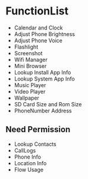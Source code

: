 # FunctionList
- Calendar and Clock
- Adjust Phone Brightness
- Adjust Phone Voice
- Flashlight
- Screenshot
- Wifi Manager
- Mini Browser
- Lookup Install App Info
- Lookup System App Info
- Music Player
- Video Player
- Wallpaper
- SD Card Size and Rom Size
- PhoneNumber Address
## Need Permission
- Lookup Contacts
- CallLogs
- Phone Info
- Location Info
- Flow Usage